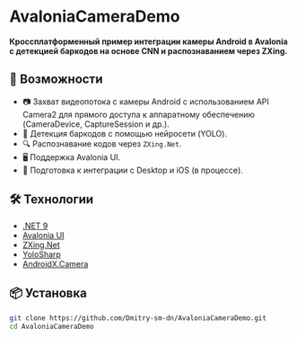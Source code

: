 # AvaloniaCameraDemo

**Кроссплатформенный пример интеграции камеры Android в Avalonia с детекцией баркодов на основе CNN и распознаванием через ZXing.**

## 🚀 Возможности

- 📷 Захват видеопотока с камеры Android с использованием API Camera2 для прямого доступа к аппаратному обеспечению (CameraDevice, CaptureSession и др.).
- 🧠 Детекция баркодов с помощью нейросети (YOLO).
- 🔍 Распознавание кодов через `ZXing.Net`.
- 🖥️ Поддержка Avalonia UI.
- 🧪 Подготовка к интеграции с Desktop и iOS (в процессе).

## 🛠️ Технологии

- [.NET 9](https://dotnet.microsoft.com/)
- [Avalonia UI](https://avaloniaui.net/)
- [ZXing.Net](https://github.com/micjahn/ZXing.Net)
- [YoloSharp](https://github.com/dme-compunet/YoloSharp)
- [AndroidX.Camera](https://developer.android.com/training/camerax)

## 📦 Установка

```bash
git clone https://github.com/Dmitry-sm-dn/AvaloniaCameraDemo.git
cd AvaloniaCameraDemo
